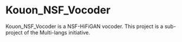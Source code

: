 # Kouon_NSF_Vocoder
Kouon_NSF_Vocoder is a NSF-HiFiGAN vocoder. This project is a sub-project of the Multi-langs initiative.
